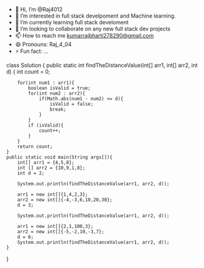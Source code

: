 - 👋 Hi, I’m @Raj4012
- 👀 I’m interested in full stack develpoment and Machine learning.
- 🌱 I’m currently learning full stack develoment
- 💞️ I’m looking to collaborate on any new full stack dev projects
- 📫 How to reach me kumarrajbharti278290@gmail.com
- 😄 Pronouns: Raj_4_04
- ⚡ Fun fact: ...

<!---
Raj4012/Raj4012 is a ✨ special ✨ repository because its `README.md` (this file) appears on your GitHub profile.
You can click the Preview link to take a look at your changes.
--->


class Solution {
    public  static int findTheDistanceValue(int[] arr1, int[] arr2, int d) {
        int count = 0;

        for(int num1 : arr1){
            boolean isValid = true;
            for(int num2 : arr2){
                if(Math.abs(num1 - num2) <= d){
                    isValid = false;
                    break;
                }
            }
            if (isValid){
                count++;
            }
        }
        return count;
    }
    public static void main(String args[]){
        int[] arr1 = {4,5,8};
        int [] arr2 = {10,9,1,8};
        int d = 2;

        System.out.println(findTheDistanceValue(arr1, arr2, d));

        arr1 = new int[]{1,4,2,3};
        arr2 = new int[]{-4,-3,6,10,20,30};
        d = 3;

        System.out.println(findTheDistanceValue(arr1, arr2, d));

        arr1 = new int[]{2,1,100,3};
        arr2 = new int[]{-5,-2,10,-3,7};
        d = 6;
        System.out.println(findTheDistanceValue(arr1, arr2, d));
    }  
}
